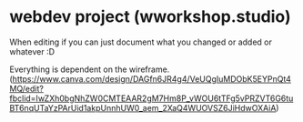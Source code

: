 # webdev project (wworkshop.studio)
When editing if you can just document what you changed or added or whatever :D

Everything is dependent on the wireframe. (https://www.canva.com/design/DAGfn6JR4g4/VeUQgIuMDObK5EYPnQt4MQ/edit?fbclid=IwZXh0bgNhZW0CMTEAAR2gM7Hm8P_vWOU6tTFg5vPRZVT6G6tuBT6nqUTaYzPArUid1akpUnnhUW0_aem_2XaQ4WUOVSZ6JiHdwOXAiA)

